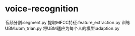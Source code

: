 # voice-recognition
音频分割:segment.py
提取MFCC特征:feature_extraction.py
训练UBM:ubm_trian.py
将UBM适应为每个人的模型:adaption.py
